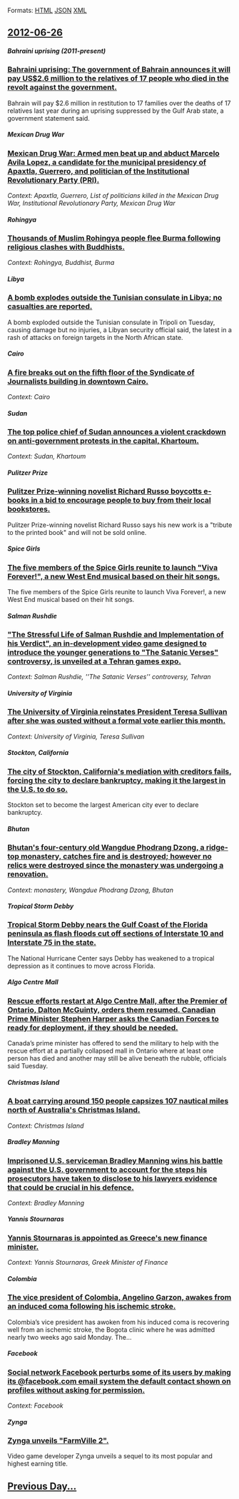 
Formats: [HTML](2012/06/26/index.html)  [JSON](2012/06/26/index.json)  [XML](2012/06/26/index.xml)  

## [2012-06-26](/news/2012/06/26/index.md)

##### Bahraini uprising (2011-present)
### [Bahraini uprising: The government of Bahrain announces it will pay US$2.6 million to the relatives of 17 people who died in the revolt against the government. ](/news/2012/06/26/bahraini-uprising-the-government-of-bahrain-announces-it-will-pay-us-2-6-million-to-the-relatives-of-17-people-who-died-in-the-revolt-again.md)
Bahrain will pay $2.6 million in restitution to 17 families over the deaths of 17 relatives last year during an uprising suppressed by the Gulf Arab state, a government statement said.

##### Mexican Drug War
### [Mexican Drug War: Armed men beat up and abduct Marcelo Avila Lopez, a candidate for the municipal presidency of Apaxtla, Guerrero, and politician of the Institutional Revolutionary Party (PRI). ](/news/2012/06/26/mexican-drug-war-armed-men-beat-up-and-abduct-marcelo-avila-la3pez-a-candidate-for-the-municipal-presidency-of-apaxtla-guerrero-and-pol.md)
_Context: Apaxtla, Guerrero, List of politicians killed in the Mexican Drug War, Institutional Revolutionary Party, Mexican Drug War_

##### Rohingya
### [Thousands of Muslim Rohingya people flee Burma following religious clashes with Buddhists. ](/news/2012/06/26/thousands-of-muslim-rohingya-people-flee-burma-following-religious-clashes-with-buddhists.md)
_Context: Rohingya, Buddhist, Burma_

##### Libya
### [A bomb explodes outside the Tunisian consulate in Libya; no casualties are reported. ](/news/2012/06/26/a-bomb-explodes-outside-the-tunisian-consulate-in-libya-no-casualties-are-reported.md)
A bomb exploded outside the Tunisian consulate in Tripoli on Tuesday, causing damage but no injuries, a Libyan security official said, the latest in a rash of attacks on foreign targets in the North African state.

##### Cairo
### [A fire breaks out on the fifth floor of the Syndicate of Journalists building in downtown Cairo. ](/news/2012/06/26/a-fire-breaks-out-on-the-fifth-floor-of-the-syndicate-of-journalists-building-in-downtown-cairo.md)
_Context: Cairo_

##### Sudan
### [The top police chief of Sudan announces a violent crackdown on anti-government protests in the capital, Khartoum. ](/news/2012/06/26/the-top-police-chief-of-sudan-announces-a-violent-crackdown-on-anti-government-protests-in-the-capital-khartoum.md)
_Context: Sudan, Khartoum_

##### Pulitzer Prize
### [Pulitzer Prize-winning novelist Richard Russo boycotts e-books in a bid to encourage people to buy from their local bookstores. ](/news/2012/06/26/pulitzer-prize-winning-novelist-richard-russo-boycotts-e-books-in-a-bid-to-encourage-people-to-buy-from-their-local-bookstores.md)
Pulitzer Prize-winning novelist Richard Russo says his new work is a &quot;tribute to the printed book&quot; and will not be sold online.

##### Spice Girls
### [The five members of the Spice Girls reunite to launch "Viva Forever!", a new West End musical based on their hit songs. ](/news/2012/06/26/the-five-members-of-the-spice-girls-reunite-to-launch-viva-forever-a-new-west-end-musical-based-on-their-hit-songs.md)
The five members of the Spice Girls reunite to launch Viva Forever!, a new West End musical based on their hit songs.

##### Salman Rushdie
### ["The Stressful Life of Salman Rushdie and Implementation of his Verdict", an in-development video game designed to introduce the younger generations to "The Satanic Verses" controversy, is unveiled at a Tehran games expo. ](/news/2012/06/26/the-stressful-life-of-salman-rushdie-and-implementation-of-his-verdict-an-in-development-video-game-designed-to-introduce-the-younger-gen.md)
_Context: Salman Rushdie, ''The Satanic Verses'' controversy, Tehran_

##### University of Virginia
### [The University of Virginia reinstates President Teresa Sullivan after she was ousted without a formal vote earlier this month. ](/news/2012/06/26/the-university-of-virginia-reinstates-president-teresa-sullivan-after-she-was-ousted-without-a-formal-vote-earlier-this-month.md)
_Context: University of Virginia, Teresa Sullivan_

##### Stockton, California
### [The city of Stockton, California's mediation with creditors fails, forcing the city to declare bankruptcy, making it the largest in the U.S. to do so. ](/news/2012/06/26/the-city-of-stockton-california-s-mediation-with-creditors-fails-forcing-the-city-to-declare-bankruptcy-making-it-the-largest-in-the-u-s.md)
Stockton set to become the largest American city ever to declare bankruptcy.

##### Bhutan
### [Bhutan's four-century old Wangdue Phodrang Dzong, a ridge-top monastery, catches fire and is destroyed; however no relics were destroyed since the monastery was undergoing a renovation. ](/news/2012/06/26/bhutan-s-four-century-old-wangdue-phodrang-dzong-a-ridge-top-monastery-catches-fire-and-is-destroyed-however-no-relics-were-destroyed-sin.md)
_Context: monastery, Wangdue Phodrang Dzong, Bhutan_

##### Tropical Storm Debby
### [Tropical Storm Debby nears the Gulf Coast of the Florida peninsula as flash floods cut off sections of Interstate 10 and Interstate 75 in the state. ](/news/2012/06/26/tropical-storm-debby-nears-the-gulf-coast-of-the-florida-peninsula-as-flash-floods-cut-off-sections-of-interstate-10-and-interstate-75-in-th.md)
The National Hurricane Center says Debby has weakened to a tropical depression as it continues to move across Florida.

##### Algo Centre Mall
### [Rescue efforts restart at Algo Centre Mall, after the Premier of Ontario, Dalton McGuinty, orders them resumed. Canadian Prime Minister Stephen Harper asks the Canadian Forces to ready for deployment, if they should be needed. ](/news/2012/06/26/rescue-efforts-restart-at-algo-centre-mall-after-the-premier-of-ontario-dalton-mcguinty-orders-them-resumed-canadian-prime-minister-step.md)
Canada&#8217;s prime minister has offered to send the military to help with the rescue effort at a partially collapsed mall in Ontario where at least one person has died and another may still be alive beneath the rubble, officials said Tuesday.

##### Christmas Island
### [A boat carrying around 150 people capsizes 107 nautical miles north of Australia's Christmas Island. ](/news/2012/06/26/a-boat-carrying-around-150-people-capsizes-107-nautical-miles-north-of-australia-s-christmas-island.md)
_Context: Christmas Island_

##### Bradley Manning
### [Imprisoned U.S. serviceman Bradley Manning wins his battle against the U.S. government to account for the steps his prosecutors have taken to disclose to his lawyers evidence that could be crucial in his defence. ](/news/2012/06/26/imprisoned-u-s-serviceman-bradley-manning-wins-his-battle-against-the-u-s-government-to-account-for-the-steps-his-prosecutors-have-taken-t.md)
_Context: Bradley Manning_

##### Yannis Stournaras
### [Yannis Stournaras is appointed as Greece's new finance minister. ](/news/2012/06/26/yannis-stournaras-is-appointed-as-greece-s-new-finance-minister.md)
_Context: Yannis Stournaras, Greek Minister of Finance_

##### Colombia
### [The vice president of Colombia, Angelino Garzon, awakes from an induced coma following his ischemic stroke. ](/news/2012/06/26/the-vice-president-of-colombia-angelino-garza3n-awakes-from-an-induced-coma-following-his-ischemic-stroke.md)
Colombia’s vice president has awoken from his induced coma is recovering well from an ischemic stroke, the Bogota clinic where he was admitted nearly two weeks ago said Monday. The&hellip;

##### Facebook
### [Social network Facebook perturbs some of its users by making its @facebook.com email system the default contact shown on profiles without asking for permission. ](/news/2012/06/26/social-network-facebook-perturbs-some-of-its-users-by-making-its-facebook-com-email-system-the-default-contact-shown-on-profiles-without-as.md)
_Context: Facebook_

##### Zynga
### [Zynga unveils "FarmVille 2". ](/news/2012/06/26/zynga-unveils-farmville-2.md)
Video game developer Zynga unveils a sequel to its most popular and highest earning title.

## [Previous Day...](/news/2012/06/25/index.md)

